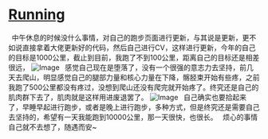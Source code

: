 # [Running](https://github.com/coutureone/gitblog/issues/11)

&ensp;中午休息的时候没什么事情，对自己的跑步页面进行更新，与其说是更新，更不如说直接拿着大佬更新好的代码，然后自己进行CV，这样进行更新，今年的自己的目标是1000公里，截止到目前，我跑了不到100公里，距离自己的目标还是相差很远，
![Image](https://github.com/user-attachments/assets/fa4ae24e-bc1e-4882-9bf9-98d25ec25daf)
&ensp;感觉自己现在是堕落了，没有一个很强的意志力去坚持，前几天去爬山，明显感觉自己的腿部力量和核心力量在下降，髂胫束开始有些疼，之前我跑了500公里都没有疼过，没想到爬山还没有爬完就开始疼了。终究还是自己的肌肉群下去了，肌肉就是这样用进废退罢了。
![Image](https://github.com/user-attachments/assets/ba58e752-f76f-4614-96fd-85de5739bd23)
&ensp;自己确实也要拾起来了，早睡早起进行跑步，或者是晚上进行跑步，多种方式，但是终究还是需要自己去坚持的，希望有一天我能跑到10000公里，那一天很快，也很长。
&ensp;烦心的事情自己就不去想了，随遇而安~